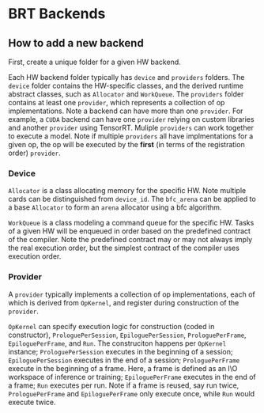 # BRT Backends

## How to add a new backend
First, create a unique folder for a given HW backend.

Each HW backend folder typically has ```device``` and ```providers``` folders. 
The ```device``` folder contains the HW-specific classes, and the derived runtime abstract classes, such as ```Allocator``` and ```WorkQueue```.
The ```providers``` folder contains at least one ```provider```, which represents a collection of op implementations. 
Note a backend can have more than one ```provider```. For example, a ```CUDA``` backend can have one ```provider``` relying on custom libraries and another ```provider``` using TensorRT.
Muliple ```providers``` can work together to execute a model. 
Note if multiple ```providers``` all have implmentations for a given op, the op will be executed by the **first** (in terms of the registration order) ```provider```.


### Device
```Allocator``` is a class allocating memory for the specific HW. 
Note multiple cards can be distinguished from ```device_id```. 
The ```bfc_arena``` can be applied to a base ```Allocator``` to form an ```arena``` allocator using a bfc algorithm.

```WorkQueue``` is a class modeling a command queue for the specific HW. 
Tasks of a given HW will be enqueued in order based on the predefined contract of the compiler.
Note the predefined contract may or may not always imply the real execution order, but the simplest contract of the compiler uses execution order. 

### Provider
A ```provider``` typically implements a collection of op implementations, each of which is derived from ```OpKernel```, and register during construction of the ```provider```.

```OpKernel``` can specify execution logic for construction (coded in constructor), ```ProloguePerSession```, ```EpiloguePerSession```, ```ProloguePerFrame```, ```EpiloguePerFrame```, and ```Run```.
The construciton happens per ```OpKernel``` instance; 
```ProloguePerSession``` executes in the beginning of a session; 
```EpiloguePerSession``` executes in the end of a session; 
```ProloguePerFrame``` execute in the beginning of a frame. Here, a frame is defined as an I\O workspace of inference or training; 
```EpiloguePerFrame``` executes in the end of a frame;
```Run``` executes per run. 
Note if a frame is reused, say run twice, ```ProloguePerFrame``` and ```EpiloguePerFrame``` only execute once, while ```Run``` would execute twice.



